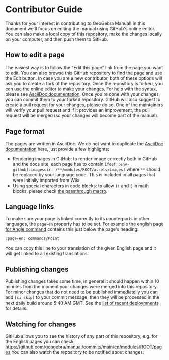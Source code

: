 # Contributor Guide
Thanks for your interest in contributing to GeoGebra Manual!
In this document we'll focus on editing the manual using GitHub's online editor.
You can also make a local copy of this repository, make the changes locally on your computer, and then push them to GitHub.


## How to edit a page
The easiest way is to follow the "Edit this page" link from the page you want to edit.
You can also browse this GitHub repository to find the page and use the Edit button.
In case you are a new contributor, both of these options will ask you to create a fork of the repository.
Once the repository is forked, you can use the online editor to make your changes.
For help with the syntax, please see [AsciiDoc documentation](https://docs.asciidoctor.org/asciidoc/latest/).
Once you're done with your changes, you can commit them to your forked repository.
GitHub will also suggest to create a pull request for your changes, please do so.
One of the maintainers will verify your pull request and if it provides an improvement, the pull request will be merged (so your changes will become part of the manual).

## Page format
The pages are written in AsciiDoc. We do not want to duplicate the [AsciiDoc documentation](https://docs.asciidoctor.org/asciidoc/latest/) here, just provide a few highlights:
* Rendering images in GitHub: to render image correctly both in GitHub and the docs site, each page has to contain `ifdef::env-github[:imagesdir: /**/modules/ROOT/assets/images]` where `**` should be replaced by your language code. This is included in all pages that were initially imported from Wiki.
* Using special characters in code blocks: to allow `((` and `{` in math blocks, please check [the passthrough macro](https://docs.asciidoctor.org/asciidoc/latest/pass/pass-macro/).

## Language links
To make sure your page is linked correctly to its counterparts in other languages, the `page-en` property has to be set. For example the [english page for Angle command](https://github.com/geogebra/manual/blob/main/en/modules/ROOT/pages/commands/Angle.adoc?plain=1) contains this just below the page's heading:
```asciidoc
:page-en: commands/Point
```
You can copy this line to your translation of the given English page and it will get linked to all existing translations.

## Publishing changes
Publishing changes takes some time, in general it should happen within 10 minutes from the moment your changes were merged into this repository.
For minor changes that do not need to be published immediatelly you can add `[ci skip]` to your commit message, then they will be processed in the next daily build around 5:40 AM GMT.
See the [list of recent deploymnents](https://github.com/geogebra/docs/actions/workflows/antora.yml) for details.

## Watching for changes
GitHub allows you to see the history of any part of this repository, e.g. for the English pages you can check
https://github.com/geogebra/manual/commits/main/en/modules/ROOT/pages
You can also watch the repository to be notified about changes.
